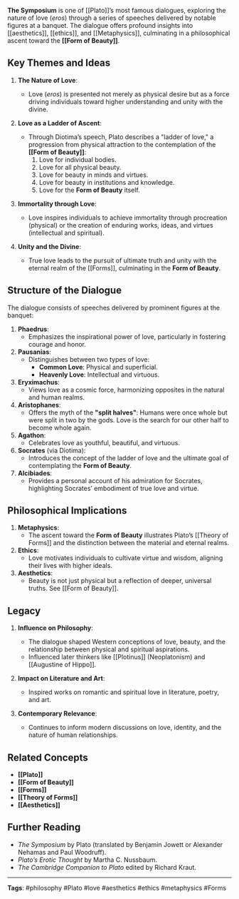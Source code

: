 **The Symposium** is one of [[Plato]]’s most famous dialogues, exploring the nature of love (*eros*) through a series of speeches delivered by notable figures at a banquet. The dialogue offers profound insights into [[aesthetics]], [[ethics]], and [[Metaphysics]], culminating in a philosophical ascent toward the **[[Form of Beauty]]**.

## Key Themes and Ideas
1. **The Nature of Love**:
   - Love (*eros*) is presented not merely as physical desire but as a force driving individuals toward higher understanding and unity with the divine.

2. **Love as a Ladder of Ascent**:
   - Through Diotima’s speech, Plato describes a "ladder of love," a progression from physical attraction to the contemplation of the **[[Form of Beauty]]**:
     1. Love for individual bodies.
     2. Love for all physical beauty.
     3. Love for beauty in minds and virtues.
     4. Love for beauty in institutions and knowledge.
     5. Love for the **Form of Beauty** itself.

3. **Immortality through Love**:
   - Love inspires individuals to achieve immortality through procreation (physical) or the creation of enduring works, ideas, and virtues (intellectual and spiritual).

4. **Unity and the Divine**:
   - True love leads to the pursuit of ultimate truth and unity with the eternal realm of the [[Forms]], culminating in the **Form of Beauty**.

## Structure of the Dialogue
The dialogue consists of speeches delivered by prominent figures at the banquet:
1. **Phaedrus**:
   - Emphasizes the inspirational power of love, particularly in fostering courage and honor.
2. **Pausanias**:
   - Distinguishes between two types of love:
     - **Common Love**: Physical and superficial.
     - **Heavenly Love**: Intellectual and virtuous.
3. **Eryximachus**:
   - Views love as a cosmic force, harmonizing opposites in the natural and human realms.
4. **Aristophanes**:
   - Offers the myth of the **"split halves"**: Humans were once whole but were split in two by the gods. Love is the search for our other half to become whole again.
5. **Agathon**:
   - Celebrates love as youthful, beautiful, and virtuous.
6. **Socrates** (via Diotima):
   - Introduces the concept of the ladder of love and the ultimate goal of contemplating the **Form of Beauty**.
7. **Alcibiades**:
   - Provides a personal account of his admiration for Socrates, highlighting Socrates’ embodiment of true love and virtue.

## Philosophical Implications
1. **Metaphysics**:
   - The ascent toward the **Form of Beauty** illustrates Plato’s [[Theory of Forms]] and the distinction between the material and eternal realms.
2. **Ethics**:
   - Love motivates individuals to cultivate virtue and wisdom, aligning their lives with higher ideals.
3. **Aesthetics**:
   - Beauty is not just physical but a reflection of deeper, universal truths. See [[Form of Beauty]].

## Legacy
1. **Influence on Philosophy**:
   - The dialogue shaped Western conceptions of love, beauty, and the relationship between physical and spiritual aspirations.
   - Influenced later thinkers like [[Plotinus]] (Neoplatonism) and [[Augustine of Hippo]].
2. **Impact on Literature and Art**:
   - Inspired works on romantic and spiritual love in literature, poetry, and art.

3. **Contemporary Relevance**:
   - Continues to inform modern discussions on love, identity, and the nature of human relationships.

## Related Concepts
- **[[Plato]]**
- **[[Form of Beauty]]**
- **[[Forms]]**
- **[[Theory of Forms]]**
- **[[Aesthetics]]**

## Further Reading
- *The Symposium* by Plato (translated by Benjamin Jowett or Alexander Nehamas and Paul Woodruff).
- *Plato’s Erotic Thought* by Martha C. Nussbaum.
- *The Cambridge Companion to Plato* edited by Richard Kraut.

---

**Tags**: #philosophy #Plato #love #aesthetics #ethics #metaphysics #Forms